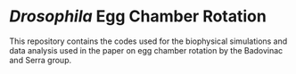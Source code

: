 # *Drosophila* Egg Chamber Rotation 
This repository contains the codes used for the biophysical simulations and data analysis used in the paper on egg chamber rotation by the Badovinac and  Serra group. 

